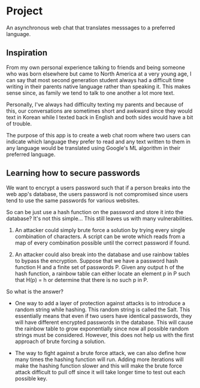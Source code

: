 # Project

An asynchronous web chat that translates messsages to a preferred language.

## Inspiration

From my own personal experience talking to friends and being someone who was born elsewhere but came to North America
at a very young age, I can say that most second generation student always had a difficult time writing in their parents native
language rather than speaking it. This makes sense since, as family we tend to talk to one another a lot more text. 

Personally, I've always had difficulty texting my parents and because of this, our conversations are sometimes short and awkward since
they would text in Korean while I texted back in English and both sides would have a bit of trouble.

The purpose of this app is to create a web chat room where two users can indicate which language they prefer to read and any text 
written to them in any language would be translated using Google's ML algorithm in their preferred language.

## Learning how to secure passwords

We want to encrypt a users password such that if a person breaks into the web app's database,
the users password is not compromised since users tend to use the same passwords for various
websites.

So can be just use a hash function on the password and store it into the database? It's not this simple...
This still leaves us with many vulnerabilities. 

1. An attacker could simply brute force a solution by trying every single combination of characters. A
script can be wrote which reads from a map of every combination possible until the correct password if found.

2. An attacker could also break into the database and use rainbow tables to bypass the encryption. Suppose
that we have a password hash function H and a finite set of passwords P. Given any output h of the hash function, 
a rainbow table can either locate an element p in P such that H(p) = h or determine that there is no such p in P.

So what is the answer?

- One way to add a layer of protection against attacks is to introduce a random string while 
hashing. This random string is called the Salt. This essentially means that even if two users have identical
passwords, they will have different encrypted passwords in the database. This will cause the rainbow table
to grow exponentially since now all possible random strings must be considered. However, this does not 
help us with the first approach of brute forcing a solution.

- The way to fight against a brute force attack, we can also define how many times the hashing function will run.
Adding more iterations will make the hashing function slower and this will make the brute force attack difficult
to pull off since it will take longer time to test out each possible key. 




